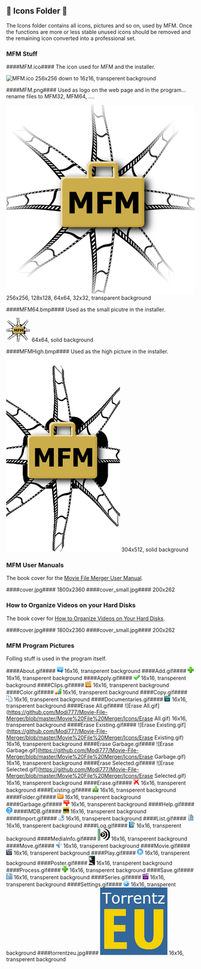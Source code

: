 ## :open_file_folder: Icons Folder :open_file_folder:

The Icons folder contains all icons, pictures and so on, used by MFM.  Once the functions are more or less stable unused icons should be removed and the remaining icon converted into a professional set.

### MFM Stuff ###
####MFM.ico####
The icon used for MFM and the installer.

![MFM.ico](https://github.com/Modi777/Movie-File-Merger/blob/master/Movie%20File%20Merger/Icons/MFM.ico)
256x256 down to 16z16, transperent background

####MFM.png####
Used as logo on the web page and in the program... rename files to MFM32, MFM64, ....

![MFM.png](https://github.com/Modi777/Movie-File-Merger/blob/master/Movie%20File%20Merger/Icons/MFM.png)
 256x256, 128x128, 64x64, 32x32, transparent background

####MFM64.bmp####
Used as the small picutre in the installer.

![MFM64.bmp](https://github.com/Modi777/Movie-File-Merger/blob/master/Movie%20File%20Merger/Icons/MFM64.bmp)
 64x64, solid background

####MFMHigh.bmp####
Used as the high picture in the installer.

![MFMHigh.bmp](https://github.com/Modi777/Movie-File-Merger/blob/master/Movie%20File%20Merger/Icons/MFMHigh.bmp)
 304x512, solid background

### MFM User Manuals ###
The book cover for the [Movie File Merger User Manual][].

####cover.jpg####
 1800x2360
####cover_small.jpg####
 200x262
 
### How to Organize Videos on your Hard Disks ###
The book cover for [How to Organize Videos on Your Hard Disks][].

####cover.jpg####
 1800x2360
####cover_small.jpg####
 200x262

[Movie File Merger User Manual]: http://modi777.gitbooks.io/movie-file-merger-user-manual/
[How to Organize Videos on Your Hard Disks]: http://modi777.gitbooks.io/how-to-oraganize-videos-on-your-hard-disks/

### MFM Program Pictures ###
Folling stuff is used in the program itself.

####About.gif####
![About.gif](https://github.com/Modi777/Movie-File-Merger/blob/master/Movie%20File%20Merger/Icons/About.gif)
 16x16, transperent background
####Add.gif####
![Add.gif](https://github.com/Modi777/Movie-File-Merger/blob/master/Movie%20File%20Merger/Icons/Add.gif)
 16x16, transperent background
####Apply.gif####
![Apply.gif](https://github.com/Modi777/Movie-File-Merger/blob/master/Movie%20File%20Merger/Icons/Apply.gif)
 16x16, transperent background
####Clips.gif####
![Clips.gif](https://github.com/Modi777/Movie-File-Merger/blob/master/Movie%20File%20Merger/Icons/Clips.gif)
 16x16, transperent background
####Color.gif####
![Color.gif](https://github.com/Modi777/Movie-File-Merger/blob/master/Movie%20File%20Merger/Icons/Color.gif)
 16x16, transperent background
####Copy.gif####
![Copy.gif](https://github.com/Modi777/Movie-File-Merger/blob/master/Movie%20File%20Merger/Icons/Copy.gif)
 16x16, transperent background
####Documentaries.gif####
![Documentaries.gif](https://github.com/Modi777/Movie-File-Merger/blob/master/Movie%20File%20Merger/Icons/Documentaries.gif)
 16x16, transperent background
####Erase All.gif####
![Erase All.gif](https://github.com/Modi777/Movie-File-Merger/blob/master/Movie%20File%20Merger/Icons/Erase All.gif)
 16x16, transperent background
####Erase Existing.gif####
![Erase Existing.gif](https://github.com/Modi777/Movie-File-Merger/blob/master/Movie%20File%20Merger/Icons/Erase Existing.gif)
 16x16, transperent background
####Erase Garbage.gif####
![Erase Garbage.gif](https://github.com/Modi777/Movie-File-Merger/blob/master/Movie%20File%20Merger/Icons/Erase Garbage.gif)
 16x16, transperent background
####Erase Selected.gif####
![Erase Selected.gif](https://github.com/Modi777/Movie-File-Merger/blob/master/Movie%20File%20Merger/Icons/Erase Selected.gif)
 16x16, transperent background
####Erase.gif####
![Erase.gif](https://github.com/Modi777/Movie-File-Merger/blob/master/Movie%20File%20Merger/Icons/Erase.gif)
 16x16, transperent background
####Existing.gif####
![Existing.gif](https://github.com/Modi777/Movie-File-Merger/blob/master/Movie%20File%20Merger/Icons/Existing.gif)
 16x16, transperent background
####Folder.gif####
![Folder.gif](https://github.com/Modi777/Movie-File-Merger/blob/master/Movie%20File%20Merger/Icons/Folder.gif)
 16x16, transperent background
####Garbage.gif####
![Garbage.gif](https://github.com/Modi777/Movie-File-Merger/blob/master/Movie%20File%20Merger/Icons/Garbage.gif)
 16x16, transperent background
####Help.gif####
![Help.gif](https://github.com/Modi777/Movie-File-Merger/blob/master/Movie%20File%20Merger/Icons/Help.gif)
####IMDB.gif####
![IMDB.gif](https://github.com/Modi777/Movie-File-Merger/blob/master/Movie%20File%20Merger/Icons/IMDB.gif)
 16x16, transperent background
####Import.gif####
![Import.gif](https://github.com/Modi777/Movie-File-Merger/blob/master/Movie%20File%20Merger/Icons/Import.gif)
 16x16, transperent background
####List.gif####
![List.gif](https://github.com/Modi777/Movie-File-Merger/blob/master/Movie%20File%20Merger/Icons/List.gif)
 16x16, transperent background
####Log.gif####
![Log.gif](https://github.com/Modi777/Movie-File-Merger/blob/master/Movie%20File%20Merger/Icons/Log.gif)
 16x16, transperent background
####MediaInfo.gif####
![MediaInfo.gif](https://github.com/Modi777/Movie-File-Merger/blob/master/Movie%20File%20Merger/Icons/MediaInfo.gif)
 16x16, transperent background
####Move.gif####
![Move.gif](https://github.com/Modi777/Movie-File-Merger/blob/master/Movie%20File%20Merger/Icons/Move.gif)
 16x16, transperent background
####Movie.gif####
![Movie.gif](https://github.com/Modi777/Movie-File-Merger/blob/master/Movie%20File%20Merger/Icons/Movie.gif)
 16x16, transperent background
####Play.gif####
![Play.gif](https://github.com/Modi777/Movie-File-Merger/blob/master/Movie%20File%20Merger/Icons/Play.gif)
 16x16, transperent background
####Poster.gif####
![Poster.gif](https://github.com/Modi777/Movie-File-Merger/blob/master/Movie%20File%20Merger/Icons/Poster.gif)
 16x16, transperent background
####Process.gif####
![Process.gif](https://github.com/Modi777/Movie-File-Merger/blob/master/Movie%20File%20Merger/Icons/Process.gif)
 16x16, transperent background
####Save.gif####
![Save.gif](https://github.com/Modi777/Movie-File-Merger/blob/master/Movie%20File%20Merger/Icons/Save.gif)
 16x16, transperent background
####Series.gif####
![Series.gif](https://github.com/Modi777/Movie-File-Merger/blob/master/Movie%20File%20Merger/Icons/Series.gif)
 16x16, transperent background
####Settings.gif####
![Settings.gif](https://github.com/Modi777/Movie-File-Merger/blob/master/Movie%20File%20Merger/Icons/Settings.gif)
 16x16, transperent background
####torrentzeu.jpg####
![torrentzeu.jpg](https://github.com/Modi777/Movie-File-Merger/blob/master/Movie%20File%20Merger/Icons/torrentzeu.jpg)
 16x16, transperent background
